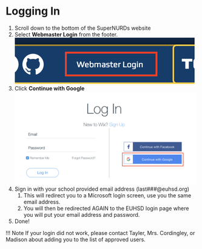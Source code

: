 # Logging In

1. Scroll down to the bottom of the SuperNURDs website
2. Select **Webmaster Login** from the footer.  ![footer](../assets/images/logging_in/footer.png)
3. Click **Continue with Google**  ![google](../assets/images/logging_in/google.png)
4. Sign in with your school provided email address (last###@euhsd.org)
      1. This will redirect you to a Microsoft login screen, use you the same email address.
      2. You will then be redirected AGAIN to the EUHSD login page where you will put your email address and password.
5. Done!

!!! Note
    If your login did not work, please contact Tayler, Mrs. Cordingley, or Madison about adding you to the list of approved users.
